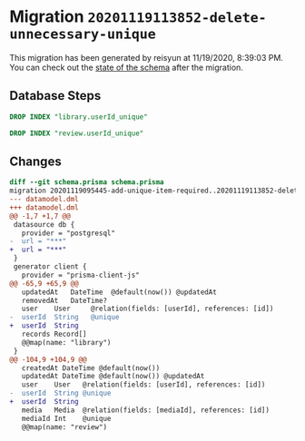 # Migration `20201119113852-delete-unnecessary-unique`

This migration has been generated by reisyun at 11/19/2020, 8:39:03 PM.
You can check out the [state of the schema](./schema.prisma) after the migration.

## Database Steps

```sql
DROP INDEX "library.userId_unique"

DROP INDEX "review.userId_unique"
```

## Changes

```diff
diff --git schema.prisma schema.prisma
migration 20201119095445-add-unique-item-required..20201119113852-delete-unnecessary-unique
--- datamodel.dml
+++ datamodel.dml
@@ -1,7 +1,7 @@
 datasource db {
   provider = "postgresql"
-  url = "***"
+  url = "***"
 }
 generator client {
   provider = "prisma-client-js"
@@ -65,9 +65,9 @@
   updatedAt   DateTime  @default(now()) @updatedAt
   removedAt   DateTime?
   user    User     @relation(fields: [userId], references: [id])
-  userId  String   @unique
+  userId  String
   records Record[]
   @@map(name: "library")
 }
@@ -104,9 +104,9 @@
   createdAt DateTime @default(now())
   updatedAt DateTime @default(now()) @updatedAt
   user    User   @relation(fields: [userId], references: [id])
-  userId  String @unique
+  userId  String
   media   Media  @relation(fields: [mediaId], references: [id])
   mediaId Int    @unique
   @@map(name: "review")
```



